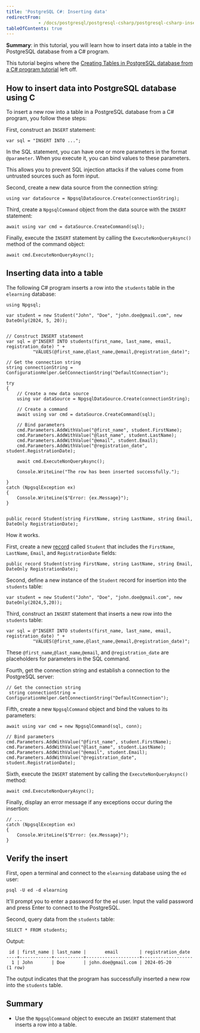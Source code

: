 ```yaml
---
title: 'PostgreSQL C#: Inserting data'
redirectFrom: 
            - /docs/postgresql/postgresql-csharp/postgresql-csharp-insert/
tableOfContents: true
---
```



**Summary**: in this tutorial, you will learn how to insert data into a table in the PostgreSQL database from a C# program.

This tutorial begins where the [Creating Tables in PostgreSQL database from a C# program tutorial](https://www.postgresqltutorial.com/postgresql-csharp/postgresql-csharp-create-table/) left off.

## How to insert data into PostgreSQL database using C

To insert a new row into a table in a PostgreSQL database from a C# program, you follow these steps:

First, construct an `INSERT` statement:

```
var sql = "INSERT INTO ...";
```

In the SQL statement, you can have one or more parameters in the format `@parameter`. When you execute it, you can bind values to these parameters.

This allows you to prevent SQL injection attacks if the values come from untrusted sources such as form input.

Second, create a new data source from the connection string:

```
using var dataSource = NpgsqlDataSource.Create(connectionString);
```

Third, create a `NpgsqlCommand` object from the data source with the `INSERT` statement:

```
await using var cmd = dataSource.CreateCommand(sql);
```

Finally, execute the `INSERT` statement by calling the `ExecuteNonQueryAsync()` method of the command object:

```
await cmd.ExecuteNonQueryAsync();
```

## Inserting data into a table

The following C# program inserts a row into the `students` table in the `elearning` database:

```
using Npgsql;

var student = new Student("John", "Doe", "john.doe@gmail.com", new DateOnly(2024, 5, 20));


// Construct INSERT statement
var sql = @"INSERT INTO students(first_name, last_name, email, registration_date) " +
          "VALUES(@first_name,@last_name,@email,@registration_date)";

// Get the connection string
string connectionString = ConfigurationHelper.GetConnectionString("DefaultConnection");

try
{
    // Create a new data source
    using var dataSource = NpgsqlDataSource.Create(connectionString);

    // Create a command
    await using var cmd = dataSource.CreateCommand(sql);

    // Bind parameters
    cmd.Parameters.AddWithValue("@first_name", student.FirstName);
    cmd.Parameters.AddWithValue("@last_name", student.LastName);
    cmd.Parameters.AddWithValue("@email", student.Email);
    cmd.Parameters.AddWithValue("@registration_date", student.RegistrationDate);

    await cmd.ExecuteNonQueryAsync();

    Console.WriteLine("The row has been inserted successfully.");

}
catch (NpgsqlException ex)
{
    Console.WriteLine($"Error: {ex.Message}");
}


public record Student(string FirstName, string LastName, string Email, DateOnly RegistrationDate);
```

How it works.

First, create a new [record](https://www.csharptutorial.net/csharp-tutorial/csharp-record/) called `Student` that includes the `FirstName`, `LastName`, `Email`, and `RegistrationDate` fields:

```
public record Student(string FirstName, string LastName, string Email, DateOnly RegistrationDate);
```

Second, define a new instance of the `Student` record for insertion into the `students` table:

```
var student = new Student("John", "Doe", "john.doe@gmail.com", new DateOnly(2024,5,20));
```

Third, construct an `INSERT` statement that inserts a new row into the `students` table:

```
var sql = @"INSERT INTO students(first_name, last_name, email, registration_date) " +
          "VALUES(@first_name,@last_name,@email,@registration_date)";
```

These `@first_name`,`@last_name`,`@email`, and `@registration_date` are placeholders for parameters in the SQL command.

Fourth, get the connection string and establish a connection to the PostgreSQL server:

```
// Get the connection string
 string connectionString = ConfigurationHelper.GetConnectionString("DefaultConnection");
```

Fifth, create a new `NpgsqlCommand` object and bind the values to its parameters:

```
await using var cmd = new NpgsqlCommand(sql, conn);

// Bind parameters
cmd.Parameters.AddWithValue("@first_name", student.FirstName);
cmd.Parameters.AddWithValue("@last_name", student.LastName);
cmd.Parameters.AddWithValue("@email", student.Email);
cmd.Parameters.AddWithValue("@registration_date", student.RegistrationDate);
```

Sixth, execute the `INSERT` statement by calling the `ExecuteNonQueryAsync()` method:

```
await cmd.ExecuteNonQueryAsync();
```

Finally, display an error message if any exceptions occur during the insertion:

```
// ...
catch (NpgsqlException ex)
{
    Console.WriteLine($"Error: {ex.Message}");
}
```

## Verify the insert

First, open a terminal and connect to the `elearning` database using the `ed` user:

```
psql -U ed -d elearning
```

It'll prompt you to enter a password for the `ed` user. Input the valid password and press Enter to connect to the PostgreSQL.

Second, query data from the `students` table:

```
SELECT * FROM students;
```

Output:

```
 id | first_name | last_name |       email        | registration_date
----+------------+-----------+--------------------+-------------------
  1 | John       | Doe       | john.doe@gmail.com | 2024-05-20
(1 row)
```

The output indicates that the program has successfully inserted a new row into the `students` table.

## Summary

- Use the `NpgsqlCommand` object to execute an `INSERT` statement that inserts a row into a table.
